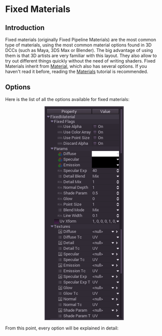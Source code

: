 # Fixed Materials

## Introduction

Fixed materials (originally Fixed Pipeline Materials) are the most common type of materials, using the most common material options found in 3D DCCs (such as Maya, 3DS Max or Blender). The big advantage of using them is that 3D artists are very familiar with this layout. They also allow to try out different things quickly without the need of writing shaders. Fixed Materials inherit from [Material](class_material), which also has several options. If you haven't read it before, reading the [Materials](tutorial_materials) tutorial is recommended.

## Options

Here is the list of all the options available for fixed materials:

<p align="center"><img src="images/fixed_materials.png"></p>

From this point, every option will be explained in detail:


